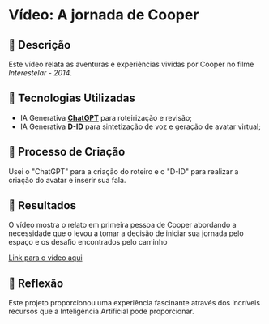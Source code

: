 # Vídeo: A jornada de Cooper

## 📒 Descrição
Este vídeo relata as aventuras e experiências vividas por Cooper no filme *Interestelar - 2014*.

## 🤖 Tecnologias Utilizadas
- IA Generativa **[ChatGPT](https://chat.openai.com)** para roteirização e revisão;
- IA Generativa **[D-ID](https://www.d-id.com)** para sintetização de voz e geração de avatar virtual;

## 🧐 Processo de Criação
Usei o "ChatGPT" para a criação do roteiro e o "D-ID" para realizar a criação do avatar e inserir sua fala.

## 🚀 Resultados
O vídeo mostra o relato em primeira pessoa de Cooper abordando a necessidade que o levou a tomar a decisão de iniciar sua jornada pelo espaço e os desafio encontrados pelo caminho

[Link para o vídeo aqui](https://studio.d-id.com/share?id=07e5888c85671fb176d21dc17c503d95&utm_source=copy)

## 💭 Reflexão
Este projeto proporcionou uma experiência fascinante através dos incríveis recursos que a Inteligência Artificial pode proporcionar.
